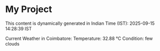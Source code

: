 # My Project

This content is dynamically generated in Indian Time (IST): 2025-09-15 14:28:39 IST


Current Weather in Coimbatore:
Temperature: 32.88 °C
Condition: few clouds
